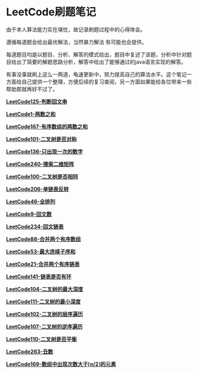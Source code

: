# LeetCode刷题笔记

由于本人算法能力实在堪忧，故记录刷题过程中的心得体会。

遵循每道题会给出最优解法，当然暴力解法 有可能也会提供。

每道题目均是以题目、分析、解答的模式给出，题目中复述了该题，分析中针对题目给出了简要的解题思路分析，解答中给出了能够通过的java语言实现的解答。

有事没事就刷上这么一两道，龟速更新中，努力提高自己的算法水平。这个笔记一方面给自己提供一个整理，方便后续的复习查阅，另一方面如果能给各位带来一些帮助那就再好不过了。

[**LeetCode125-判断回文串**](https://github.com/isbing/leetcode/blob/master/problems/LeetCode125.md)

[**LeetCode1-两数之和**](https://github.com/isbing/leetcode/blob/master/problems/LeetCode1.md)

[**LeetCode167-有序数组的两数之和**](https://github.com/isbing/leetcode/blob/master/problems/LeetCode167.md)

[**LeetCode101-二叉树是否对称**](https://github.com/isbing/leetcode/blob/master/problems/LeetCode101.md)

[**LeetCode136-只出现一次的数字**](https://github.com/isbing/leetcode/blob/master/problems/LeetCode136.md)

[**LeetCode240-搜索二维矩阵**](https://github.com/isbing/leetcode/blob/master/problems/LeetCode240.md)

[**LeetCode100-二叉树是否相同**](https://github.com/isbing/leetcode/blob/master/problems/LeetCode100.md)

[**LeetCode206-单链表反转**](https://github.com/isbing/leetcode/blob/master/problems/LeetCode206.md)

[**LeetCode46-全排列**](https://github.com/isbing/leetcode/blob/master/problems/LeetCode46.md)

[**LeetCode9-回文数**](https://github.com/isbing/leetcode/blob/master/problems/LeetCode9.md)

[**LeetCode234-回文链表**](https://github.com/isbing/leetcode/blob/master/problems/LeetCode234.md)

[**LeetCode88-合并两个有序数组**](https://github.com/isbing/leetcode/blob/master/problems/LeetCode88.md)

[**LeetCode53-最大连续子序和**](https://github.com/isbing/leetcode/blob/master/problems/LeetCode53.md)

[**LeetCode21-合并两个有序链表**](https://github.com/isbing/leetcode/blob/master/problems/LeetCode21.md)

[**LeetCode141-链表是否有环**](https://github.com/isbing/leetcode/blob/master/problems/LeetCode141.md)

[**LeetCode104-二叉树的最大深度**](https://github.com/isbing/leetcode/blob/master/problems/LeetCode104.md)

[**LeetCode111-二叉树的最小深度**](https://github.com/isbing/leetcode/blob/master/problems/LeetCode111.md)

[**LeetCode102-二叉树的层序遍历**](https://github.com/isbing/leetcode/blob/master/problems/LeetCode102.md)

[**LeetCode107-二叉树的逆序遍历**](https://github.com/isbing/leetcode/blob/master/problems/LeetCode107.md)

[**LeetCode110-二叉树是否平衡**](https://github.com/isbing/leetcode/blob/master/problems/LeetCode110.md)




[**LeetCode263-丑数**](https://github.com/isbing/leetcode/blob/master/problems/LeetCode263.md)

[**LeetCode169-数组中出现次数大于⌊n/2⌋的元素**](https://github.com/isbing/leetcode/blob/master/problems/LeetCode169.md)
